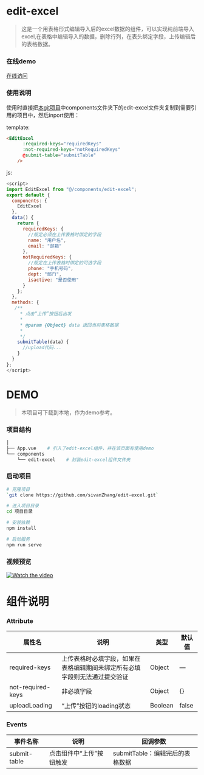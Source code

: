 # edit-excel

> 这是一个用表格形式编辑导入后的excel数据的组件，可以实现纯前端导入excel,在表格中编辑导入的数据，删除行列，在表头绑定字段，上传编辑后的表格数据。
### 在线demo
[在线访问](http://www.chidict.com/demos/table/)
### 使用说明
   使用时直接把[本git项目](https://github.com/sivanZhang/edit-excel)中components文件夹下的edit-excel文件夹复制到需要引用的项目中，然后inport使用：


template:
```html
<EditExcel
      :required-keys="requiredKeys"
      :not-required-keys="notRequiredKeys"
      @submit-table="submitTable"
    />
```
js:
```js
<script>
import EditExcel from "@/components/edit-excel";
export default {
  components: {
    EditExcel
  },
  data() {
    return {
      requiredKeys: {
        //规定必须在上传表格时绑定的字段
        name: "用户名",
        email: "邮箱"
      },
      notRequiredKeys: {
        //规定在上传表格时绑定的可选字段
        phone: "手机号码",
        dept: "部门",
        isactive: "是否使用"
      }
    };
  },
  methods: {
   /**
     * 点击“上传”按钮后出发
     *
     * @param {Object} data 返回当前表格数据
     *
     */
    submitTable(data) {
      //upload代码...
    }
  }
};
</script>
```
# DEMO
> 本项目可下载到本地，作为demo参考。
### 项目结构

``` bash
│ 
├── App.vue    # 引入了edit-excel组件，并在该页面有使用demo
└── components
    └── edit-excel    # 封装edit-excel组件文件夹
```
### 启动项目

```bash
# 克隆项目
`git clone https://github.com/sivanZhang/edit-excel.git`

# 进入项目目录
cd 项目目录

# 安装依赖
npm install

# 启动服务
npm run serve
```
### 视频预览
[![Watch the video](https://zjwvedio.oss-cn-beijing.aliyuncs.com/22.png)](https://zjwvedio.oss-cn-beijing.aliyuncs.com/vbz.mp4)

# 组件说明

### Attribute

| 属性名 | 说明 | 类型 | 默认值 |
| --------- | --------- | --------- | --------- |
| required-keys| 上传表格时必填字段，如果在表格编辑期间未绑定所有必填字段则无法通过提交验证| Object| — |
| not-required-keys | 非必填字段 | Object | {} |
| uploadLoading | “上传”按钮的loading状态 | Boolean | false |



### Events

| 事件名称 | 说明 | 回调参数 |
| --------- | --------- | --------- | 
| submit-table| 点击组件中“上传”按钮触发| submitTable：编辑完后的表格数据|
